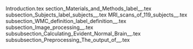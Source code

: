 Introduction.tex
section_Materials_and_Methods_label__.tex
subsection_Subjects_label_subjects__.tex
MRI_scans_of_119_subjects__.tex
subsection_WMC_definition_label_definition__.tex
subsection_Image_processing__.tex
subsubsection_Calculating_Evident_Normal_Brain__.tex
subsubsection_Preprocessing_The_output_of__.tex
    